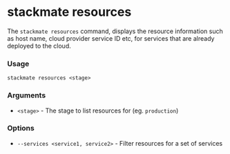 # stackmate resources

The `stackmate resources` command, displays the resource information such as host name, cloud provider service ID etc, for services that are already deployed to the cloud.

### Usage

```
stackmate resources <stage>
```

### Arguments

* `<stage>` - The stage to list resources for (eg. `production`)

### Options

* `--services <service1, service2>` - Filter resources for a set of services
